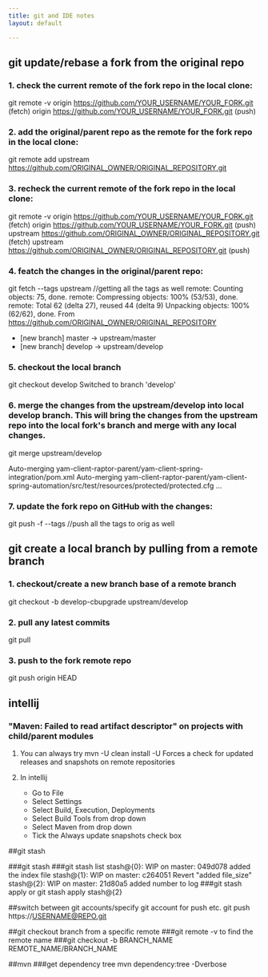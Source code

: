 ```yaml
---
title: git and IDE notes
layout: default

---
```


## git update/rebase a fork from the original repo

### 1. check the current remote of the fork repo in the local clone:
git remote -v
origin  https://github.com/YOUR_USERNAME/YOUR_FORK.git (fetch)
origin  https://github.com/YOUR_USERNAME/YOUR_FORK.git (push)

### 2. add the original/parent repo as the remote for the fork repo in the local clone:
git remote add upstream https://github.com/ORIGINAL_OWNER/ORIGINAL_REPOSITORY.git

### 3. recheck the current remote of the fork repo in the local clone:
git remote -v
origin    https://github.com/YOUR_USERNAME/YOUR_FORK.git (fetch)
origin    https://github.com/YOUR_USERNAME/YOUR_FORK.git (push)
upstream  https://github.com/ORIGINAL_OWNER/ORIGINAL_REPOSITORY.git (fetch)
upstream  https://github.com/ORIGINAL_OWNER/ORIGINAL_REPOSITORY.git (push)

### 4. featch the changes in the original/parent repo:
git fetch --tags upstream //getting all the tags as well
remote: Counting objects: 75, done.
remote: Compressing objects: 100% (53/53), done.
remote: Total 62 (delta 27), reused 44 (delta 9)
Unpacking objects: 100% (62/62), done.
From https://github.com/ORIGINAL_OWNER/ORIGINAL_REPOSITORY
 * [new branch]      master     			   -> upstream/master
 * [new branch]      develop                   -> upstream/develop

### 5. checkout the local branch
git checkout develop
Switched to branch 'develop'

### 6. merge the changes from the upstream/develop into local develop branch. This will bring the changes from the upstream repo into the local fork's branch and merge with any local changes.
git merge upstream/develop

Auto-merging yam-client-raptor-parent/yam-client-spring-integration/pom.xml
Auto-merging yam-client-raptor-parent/yam-client-spring-automation/src/test/resources/protected/protected.cfg
...

### 7. update the fork repo on GitHub with the changes:
git push -f --tags //push all the tags to orig as well

## git create a local branch by pulling from a remote branch

### 1. checkout/create a new branch base of a remote branch
git checkout -b develop-cbupgrade upstream/develop

### 2. pull any latest commits
git pull

### 3. push to the fork remote repo
git push origin HEAD

## intellij
### "Maven: Failed to read artifact descriptor" on projects with child/parent modules
1. You can always try mvn -U clean install
-U Forces a check for updated releases and snapshots on remote repositories

2. In intellij
   - Go to File
   - Select Settings
   - Select Build, Execution, Deployments
   - Select Build Tools from drop down
   - Select Maven from drop down
   - Tick the Always update snapshots check box

##git stash

###git stash
###git stash list
stash@{0}: WIP on master: 049d078 added the index file
stash@{1}: WIP on master: c264051 Revert "added file_size"
stash@{2}: WIP on master: 21d80a5 added number to log
###git stash apply or git stash apply stash@{2}

##switch between git accounts/specify git account for push etc.
git push https://USERNAME@REPO.git

##git checkout branch from a specific remote
###git remote -v to find the remote name
###git checkout -b BRANCH_NAME REMOTE_NAME/BRANCH_NAME

##mvn
###get dependency tree
mvn dependency:tree -Dverbose
